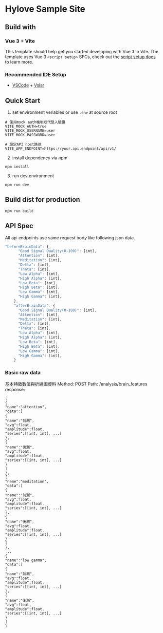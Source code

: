 # Hylove Sample Site

## Build with
### Vue 3 + Vite

This template should help get you started developing with Vue 3 in Vite. The template uses Vue 3 `<script setup>` SFCs, check out the [script setup docs](https://v3.vuejs.org/api/sfc-script-setup.html#sfc-script-setup) to learn more.

### Recommended IDE Setup

- [VSCode](https://code.visualstudio.com/) + [Volar](https://marketplace.visualstudio.com/items?itemName=johnsoncodehk.volar)

## Quick Start
1. set environment veriables or use `.env` at source root
```shell
# 使用mock auth機制取代登入驗證
VITE_MOCK_AUTH=true
VITE_MOCK_USERNAME=user
VITE_MOCK_PASSWORD=user

# 設定API host路徑
VITE_APP_ENDPOINT=https://your.api.endpoint/api/v1/
```
2. install dependency via npm
```shell
npm install
```
3. run dev environment
```shell
npm run dev
```


## Build dist for production
```shell
npm run build
```

## API Spec
All api endpoints use same request body like following json data. 
```javascript
"beforeBrainData": {
      "Good Signal Quality(0-100)": [int], 
      "Attention": [int], 
      "Meditation": [int], 
      "Delta": [int], 
      "Theta": [int], 
      "Low Alpha": [int], 
      "High Alpha": [int], 
      "Low Beta": [int], 
      "High Beta": [int], 
      "Low Gamma": [int], 
      "High Gamma": [int], 
    },
    "afterBrainData": {
      "Good Signal Quality(0-100)": [int], 
      "Attention": [int], 
      "Meditation": [int], 
      "Delta": [int], 
      "Theta": [int], 
      "Low Alpha": [int], 
      "High Alpha": [int], 
      "Low Beta": [int], 
      "High Beta": [int], 
      "Low Gamma": [int], 
      "High Gamma": [int], 
    }
```
### Basic raw data
基本特徵數值與折線圖資料
Method: POST
Path: /analysis/brain_features
response:
```
[
{
"name":"attention",
"data":[
{
"name":"前測",
"avg":float,
"amplitude":float,
"series":[[int, int], ...]
},
{
"name":"後測",
"avg":float,
"amplitude":float,
"series":[[int, int], ...]
}
]
},
{
"name":"meditation",
"data":[
{
"name":"前測",
"avg":float,
"amplitude":float,
"series":[[int, int], ...]
},
{
"name":"後測",
"avg":float,
"amplitude":float,
"series":[[int, int], ...]
}
]
},
...
{
"name":"low gamma",
"data":[
{
"name":"前測",
"avg":float,
"amplitude":float,
"series":[[int, int], ...]
},
{
"name":"後測",
"avg":float,
"amplitude":float,
"series":[[int, int], ...]
}
]
}
```
